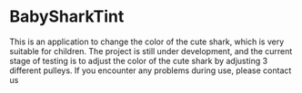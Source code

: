 # BabySharkTint
This is an application to change the color of the cute shark, which is very suitable for children. The project is still under development, and the current stage of testing is to adjust the color of the cute shark by adjusting 3 different pulleys.
If you encounter any problems during use, please contact us
